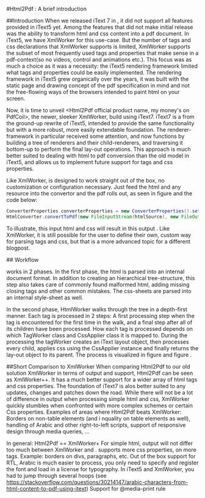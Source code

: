 #Html2Pdf : A brief introduction

##Introduction
When we released iText 7 in <insert release month>, it did not support all features provided in iText5 yet. Among the features that did not make initial release was the ability to transform html and css content into a pdf document. In iText5, we have XmlWorker for this use-case. But the number of tags and css declarations that XmlWorker supports is limited, XmlWorker supports the subset of most frequently used tags and properties that make sense in a pdf-context(so no videos, control and animations etc.). This focus was as much a choice as it was a necessity: the iText5 rendering framework limited what tags and properties could be easily implemented. The rendering framework in iText5 grew organically over the years, it was built with the static page and drawing concept of the pdf specification in mind and not the free-flowing ways of the browsers intended to paint html on your screen.

Now, it is time to unveil <Html2Pdf official product name, my money's on PdfCoil>, the newer, sleeker XmlWorker, build using iText7. iText7 is a from the ground-up rewrite of iText5, intended to provide the same functionality but with a more robust, more easily extendable foundation. The renderer-framework in particular received some attention, and now functions by building a tree of renderers and their child-renderers, and traversing it bottom-up to perform the final lay-out operations. This approach is much better suited to dealing with html to pdf conversion than the old model in iText5, and allows us to implement future support for tags and css properties.

Like XmlWorker, <Html2pdf> is designed to work straight out of the box, no customization or configuration necessary. Just feed the html and any resource into the convertor and the pdf rolls out, as seen in figure <ref highest level of abstraction figure> and the code below:

```java
ConverterProperties converterProperties = new ConverterProperties().setBaseUri(resoureLocation);
HtmlConverter.convertToPdf(new FileInputStream(htmlSource), new FileOutputStream(pdfDestination), converterProperties);
````

To illustrate, this input html <link example html> and css <link example css> will result in this output <link output pdf>.
Like XmlWorker, it is still possible for the user to define their own, custom way for parsing tags and css, but that is a more advanced topic for a different blogpost.

##<Html2Pdf> Workflow

<Html2Pdf> works in 2 phases. In the first phase, the html is parsed into an internal document format. In addition to creating an hierarchical tree-structure, this step also takes care of commonly found malformed html, adding missing closing tags and other common mistakes. The css-sheets are parsed into an internal style-sheet as well.

In the second phase, HtmlWorker walks through the tree in a depth-first manner. Each tag is processed in 2 steps: A first processing step when the tag is encountered for the first time in the walk, and a final step after all of its children have been processed. How each tag is processed depends on which TagWorker class and CssApplier class it is mapped to. During the processing the tagWorker creates an iText layout object, then processes every child, applies css using the CssApplier instance and finally returns the lay-out object to its parent. The process is visualized in figure <flow> and figure <node process flow>. 

##Short Comparison to XmlWorker
When comparing Html2Pdf to our old solution XmlWorker in terms of output and support, Html2Pdf can be seen as XmlWorker++. It has a much better support for a wider array of html tags and css properties. The foundation of iText7 is alos better suited to any updates, changes and patches down the road. While there will not be a lot of difference in output when processing simple html and css, XmlWorker quickly stumbles when confronted with more complex schemes or certain Css properties. Examples of areas where Html2Pdf beats XmlWorker: Borders on non-table elements (and i nquality on table elements as well), handling of Arabic and other right-to-left scripts, support of responsive design through media queries, ...

In general: Html2Pdf == XmlWorker+
For simple html, output will not differ too much between XmlWorker and <Html2Pdf>.
<Html2Pdf> supports more css properties, on more tags. Example: borders on divs, paragraphs, etc.
Out of the box support for RTL, Arabic is much easier to process, you only need to specify and register the font and load in a license for typography. In iText5 and XmlWorker, you had to jump through several hoops (see https://stackoverflow.com/questions/30214147/arabic-characters-from-html-content-to-pdf-using-itext)
Support for @media-print rule